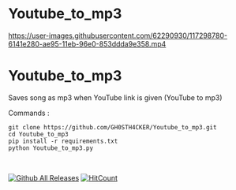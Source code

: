 # Youtube_to_mp3
https://user-images.githubusercontent.com/62290930/117298780-6141e280-ae95-11eb-96e0-853ddda9e358.mp4


# Youtube_to_mp3
Saves song as mp3 when YouTube link is given (YouTube to mp3)


Commands :
<br>

```git clone https://github.com/GH0STH4CKER/Youtube_to_mp3.git```<br>
```cd Youtube_to_mp3```<br>
```pip install -r requirements.txt```<br>
```python Youtube_to_mp3.py```<br>


<br>
  
[![Github All Releases](https://img.shields.io/github/downloads/GH0STH4CKER/Youtube_to_mp3/total.svg)]()
[![HitCount](http://hits.dwyl.com/GH0STH4CKER/Youtube_to_mp3.svg)](http://hits.dwyl.com/GH0STH4CKER/Youtube_to_mp3)
